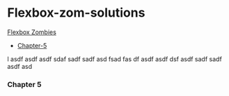 # Flexbox-zom-solutions

[Flexbox Zombies](https://mastery.games/flexboxzombies/)

- [Chapter-5](#chapter-5)

l
asdf
asdf
asdf
sdaf
sadf
sadf
asd
fsad
fas
df
asdf
asdf
dsf
asdf
sadf
sadf
asdf
asd

### Chapter 5

